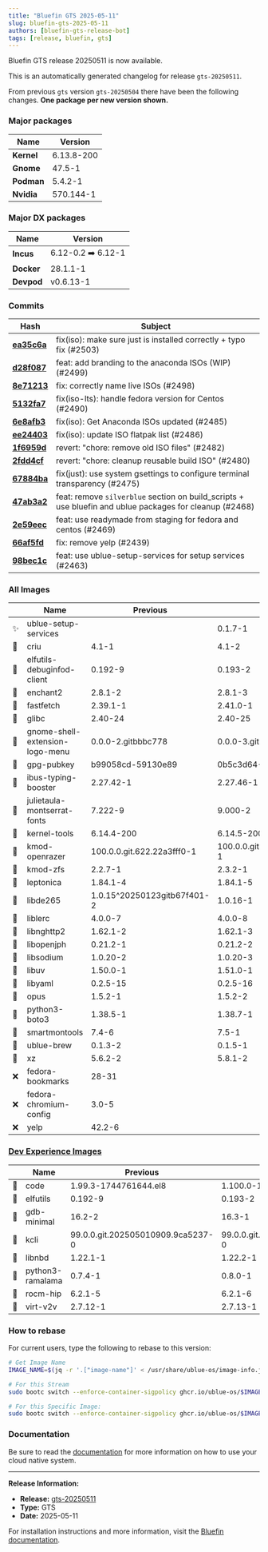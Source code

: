 ```yaml
---
title: "Bluefin GTS 2025-05-11"
slug: bluefin-gts-2025-05-11
authors: [bluefin-gts-release-bot]
tags: [release, bluefin, gts]
---
```


Bluefin GTS release 20250511 is now available.

<!--truncate-->

This is an automatically generated changelog for release `gts-20250511`.

From previous `gts` version `gts-20250504` there have been the following changes. **One package per new version shown.**

### Major packages

| Name       | Version    |
| ---------- | ---------- |
| **Kernel** | 6.13.8-200 |
| **Gnome**  | 47.5-1     |
| **Podman** | 5.4.2-1    |
| **Nvidia** | 570.144-1  |

### Major DX packages

| Name       | Version            |
| ---------- | ------------------ |
| **Incus**  | 6.12-0.2 ➡️ 6.12-1 |
| **Docker** | 28.1.1-1           |
| **Devpod** | v0.6.13-1          |

### Commits

| Hash                                                                                               | Subject                                                                                                 |
| -------------------------------------------------------------------------------------------------- | ------------------------------------------------------------------------------------------------------- |
| **[ea35c6a](https://github.com/ublue-os/bluefin/commit/ea35c6aab8a5f1633115af3ea5da956c618d430a)** | fix(iso): make sure just is installed correctly + typo fix (#2503)                                      |
| **[d28f087](https://github.com/ublue-os/bluefin/commit/d28f087f941c1d6feffa227668109c7ad396a929)** | feat: add branding to the anaconda ISOs (WIP) (#2499)                                                   |
| **[8e71213](https://github.com/ublue-os/bluefin/commit/8e71213cc5939959052556a3934775a3911bae2d)** | fix: correctly name live ISOs (#2498)                                                                   |
| **[5132fa7](https://github.com/ublue-os/bluefin/commit/5132fa780f899d3cdae817449c082733ac6f98a6)** | fix(iso-lts): handle fedora version for Centos (#2490)                                                  |
| **[6e8afb3](https://github.com/ublue-os/bluefin/commit/6e8afb3bfa632cf7afda040e648f035ac6a8d0ac)** | fix(iso): Get Anaconda ISOs updated (#2485)                                                             |
| **[ee24403](https://github.com/ublue-os/bluefin/commit/ee24403500e759b17f605b1ae2d95323d1ffb5fa)** | fix(iso): update ISO flatpak list (#2486)                                                               |
| **[1f6959d](https://github.com/ublue-os/bluefin/commit/1f6959dab1d21b00a0d8c04105f199ca71c5b95f)** | revert: "chore: remove old ISO files" (#2482)                                                           |
| **[2fdd4cf](https://github.com/ublue-os/bluefin/commit/2fdd4cfcc6cdb83f09762bf04ec59b2403d641b8)** | revert: "chore: cleanup reusable build ISO" (#2480)                                                     |
| **[67884ba](https://github.com/ublue-os/bluefin/commit/67884ba63fceb3e71fe3eff2a531e5101574184c)** | fix(just): use system gsettings to configure terminal transparency (#2475)                              |
| **[47ab3a2](https://github.com/ublue-os/bluefin/commit/47ab3a2303fde6178f4eb312bc97708cb048fbbb)** | feat: remove `silverblue` section on build_scripts + use bluefin and ublue packages for cleanup (#2468) |
| **[2e59eec](https://github.com/ublue-os/bluefin/commit/2e59eec4bd2aad47eda69966ba3cde342ddfb638)** | feat: use readymade from staging for fedora and centos (#2469)                                          |
| **[66af5fd](https://github.com/ublue-os/bluefin/commit/66af5fd17ed0eeab4a56f3428460d4613c87d4fc)** | fix: remove yelp (#2439)                                                                                |
| **[98bec1c](https://github.com/ublue-os/bluefin/commit/98bec1c731b2a28c51a5953e90959de3890f4a9e)** | feat: use ublue-setup-services for setup services (#2463)                                               |

### All Images

|     | Name                            | Previous                    | New                        |
| --- | ------------------------------- | --------------------------- | -------------------------- |
| ✨  | ublue-setup-services            |                             | 0.1.7-1                    |
| 🔄  | criu                            | 4.1-1                       | 4.1-2                      |
| 🔄  | elfutils-debuginfod-client      | 0.192-9                     | 0.193-2                    |
| 🔄  | enchant2                        | 2.8.1-2                     | 2.8.1-3                    |
| 🔄  | fastfetch                       | 2.39.1-1                    | 2.41.0-1                   |
| 🔄  | glibc                           | 2.40-24                     | 2.40-25                    |
| 🔄  | gnome-shell-extension-logo-menu | 0.0.0-2.gitbbbc778          | 0.0.0-3.gitbbbc778         |
| 🔄  | gpg-pubkey                      | b99058cd-59130e89           | 0b5c3d64-5e8a44c8          |
| 🔄  | ibus-typing-booster             | 2.27.42-1                   | 2.27.46-1                  |
| 🔄  | julietaula-montserrat-fonts     | 7.222-9                     | 9.000-2                    |
| 🔄  | kernel-tools                    | 6.14.4-200                  | 6.14.5-200                 |
| 🔄  | kmod-openrazer                  | 100.0.0.git.622.22a3fff0-1  | 100.0.0.git.624.0663c556-1 |
| 🔄  | kmod-zfs                        | 2.2.7-1                     | 2.3.2-1                    |
| 🔄  | leptonica                       | 1.84.1-4                    | 1.84.1-5                   |
| 🔄  | libde265                        | 1.0.15^20250123gitb67f401-2 | 1.0.16-1                   |
| 🔄  | liblerc                         | 4.0.0-7                     | 4.0.0-8                    |
| 🔄  | libnghttp2                      | 1.62.1-2                    | 1.62.1-3                   |
| 🔄  | libopenjph                      | 0.21.2-1                    | 0.21.2-2                   |
| 🔄  | libsodium                       | 1.0.20-2                    | 1.0.20-3                   |
| 🔄  | libuv                           | 1.50.0-1                    | 1.51.0-1                   |
| 🔄  | libyaml                         | 0.2.5-15                    | 0.2.5-16                   |
| 🔄  | opus                            | 1.5.2-1                     | 1.5.2-2                    |
| 🔄  | python3-boto3                   | 1.38.5-1                    | 1.38.7-1                   |
| 🔄  | smartmontools                   | 7.4-6                       | 7.5-1                      |
| 🔄  | ublue-brew                      | 0.1.3-2                     | 0.1.5-1                    |
| 🔄  | xz                              | 5.6.2-2                     | 5.8.1-2                    |
| ❌  | fedora-bookmarks                | 28-31                       |                            |
| ❌  | fedora-chromium-config          | 3.0-5                       |                            |
| ❌  | yelp                            | 42.2-6                      |                            |

### [Dev Experience Images](https://docs.projectbluefin.io/bluefin-dx)

|     | Name             | Previous                          | New                               |
| --- | ---------------- | --------------------------------- | --------------------------------- |
| 🔄  | code             | 1.99.3-1744761644.el8             | 1.100.0-1746623202.el8            |
| 🔄  | elfutils         | 0.192-9                           | 0.193-2                           |
| 🔄  | gdb-minimal      | 16.2-2                            | 16.3-1                            |
| 🔄  | kcli             | 99.0.0.git.202505010909.9ca5237-0 | 99.0.0.git.202505100928.703875d-0 |
| 🔄  | libnbd           | 1.22.1-1                          | 1.22.2-1                          |
| 🔄  | python3-ramalama | 0.7.4-1                           | 0.8.0-1                           |
| 🔄  | rocm-hip         | 6.2.1-5                           | 6.2.1-6                           |
| 🔄  | virt-v2v         | 2.7.12-1                          | 2.7.13-1                          |

### How to rebase

For current users, type the following to rebase to this version:

```bash
# Get Image Name
IMAGE_NAME=$(jq -r '.["image-name"]' < /usr/share/ublue-os/image-info.json)

# For this Stream
sudo bootc switch --enforce-container-sigpolicy ghcr.io/ublue-os/$IMAGE_NAME:gts

# For this Specific Image:
sudo bootc switch --enforce-container-sigpolicy ghcr.io/ublue-os/$IMAGE_NAME:gts-20250511
```

### Documentation

Be sure to read the [documentation](https://docs.projectbluefin.io/) for more information
on how to use your cloud native system.

---

**Release Information:**

- **Release:** [gts-20250511](https://github.com/ublue-os/bluefin/releases/tag/gts-20250511)
- **Type:** GTS
- **Date:** 2025-05-11

For installation instructions and more information, visit the [Bluefin documentation](https://docs.projectbluefin.io/).
